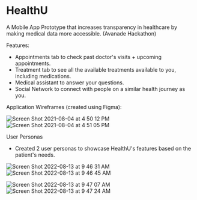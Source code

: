 # HealthU
A Mobile App Prototype that increases transparency in healthcare by making medical data more accessible. (Avanade Hackathon)

Features: 

- Appointments tab to check past doctor's visits + upcoming appointments.
- Treatment tab to see all the available treatments available to you, including medications. 
- Medical assistant to answer your questions.
- Social Network to connect with people on a similar health journey as you. 

Application Wireframes (created using Figma): 


![Screen Shot 2021-08-04 at 4 50 12 PM](https://user-images.githubusercontent.com/57018537/128252994-a9b1d5e0-ef54-4629-bb32-a26331552807.png)
![Screen Shot 2021-08-04 at 4 51 05 PM](https://user-images.githubusercontent.com/57018537/128253099-017f1598-4916-4cd7-b932-8f848fd5f0b5.png)

User Personas
- Created 2 user personas to showcase HealthU's features based on the patient's needs. 

![Screen Shot 2022-08-13 at 9 46 31 AM](https://user-images.githubusercontent.com/57018537/184497017-ffa74ecf-2789-41b0-bc1e-6b941e15bef6.png)
![Screen Shot 2022-08-13 at 9 46 45 AM](https://user-images.githubusercontent.com/57018537/184497022-135f7fce-f290-4687-8b76-9503bdc198ce.png)

![Screen Shot 2022-08-13 at 9 47 07 AM](https://user-images.githubusercontent.com/57018537/184497071-fe7c0d4a-3f73-46ab-a113-96dc784c06f6.png)
![Screen Shot 2022-08-13 at 9 47 24 AM](https://user-images.githubusercontent.com/57018537/184497073-d2e10264-683a-4937-b055-ae8c1a06d7a1.png)






